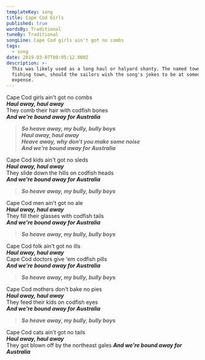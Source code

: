 ```yaml
---
templateKey: song
title: Cape Cod Girls
published: true
wordsBy: Traditional
tuneBy: Traditional
songLine: Cape Cod girls ain't got no combs
tags:
  - song
date: 2019-03-07T08:05:12.000Z
description: >-
  This was likely used as a long haul or halyard shanty. The named town could be substituted for the name of another
  fishing town, should the sailors wish the song's jokes to be at someone else's
  expense.
---
```

Cape Cod girls ain't got no combs\
***Haul away, haul away***\
They comb their hair with codfish bones\
***And we're bound away for Australia***

> ***So heave away, my bully, bully boys***\
> ***Haul away, haul away***\
> ***Heave away, why don't you make some noise***\
> ***And we're bound away for Australia***

Cape Cod kids ain't got no sleds\
***Haul away, haul away***\
They slide down the hills on codfish heads\
***And we're bound away for Australia***

> ***So heave away, my bully, bully boys***

Cape Cod men ain't got no ale\
***Haul away, haul away***\
They fill their glasses with codfish tails\
***And we're bound away for Australia***

> ***So heave away, my bully, bully boys***

Cape Cod folk ain't got no ills\
***Haul away, haul away***\
Cape Cod doctors give 'em codfish pills\
***And we're bound away for Australia***

> ***So heave away, my bully, bully boys***

Cape Cod mothers don't bake no pies\
***Haul away, haul away***\
They feed their kids on codfish eyes\
***And we're bound away for Australia***

> ***So heave away, my bully, bully boys***

Cape Cod cats ain't got no tails\
***Haul away, haul away***\
They got blown off by the northeast gales
***And we're bound away for Australia***
